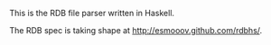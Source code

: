 This is the RDB file parser written in Haskell.

The RDB spec is taking shape at http://esmooov.github.com/rdbhs/.
